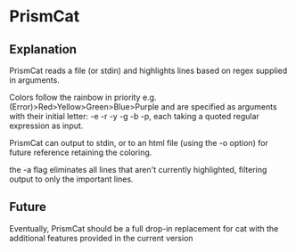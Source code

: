 # PrismCat

## Explanation
PrismCat reads a file (or stdin) and highlights lines based on regex supplied in arguments. 

Colors follow the rainbow in priority e.g. (Error)>Red>Yellow>Green>Blue>Purple and are specified as arguments with their initial letter: -e -r -y -g -b -p, each taking a quoted regular expression as input. 

PrismCat can output to stdin, or to an html file (using the -o option) for future reference retaining the coloring. 

the -a flag eliminates all lines that aren't currently highlighted, filtering output to only the important lines. 

## Future
Eventually, PrismCat should be a full drop-in replacement for cat with the additional features provided in the current version
